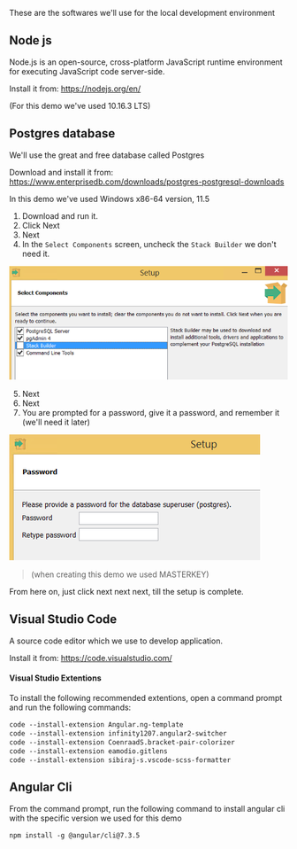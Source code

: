 These are the softwares we'll use for the local development environment

## Node js
Node.js is an open-source, cross-platform JavaScript runtime environment for executing JavaScript code server-side.

Install it from: https://nodejs.org/en/

(For this demo we've used 10.16.3 LTS)

## Postgres database   
We'll use the great and free database called Postgres

Download and install it from:
https://www.enterprisedb.com/downloads/postgres-postgresql-downloads

In this demo we've used Windows x86-64 version, 11.5

1. Download and run it.
2. Click Next
3. Next
4. In the `Select Components` screen, uncheck the `Stack Builder` we don't need it.

![](2019-09-22_18h11_31.png)

5. Next
6. Next
7. You are prompted for a password, give it a password, and remember it (we'll need it later)


![enter password](2019-09-22_18h06_08.png)

> (when creating this demo we used MASTERKEY)

From here on, just click next next next, till the setup is complete.

## Visual Studio Code 
A source code editor which we use to develop application.

Install it from: https://code.visualstudio.com/

#### Visual Studio Extentions
To install the following recommended extentions, open a command prompt and run the following commands:
```
code --install-extension Angular.ng-template
code --install-extension infinity1207.angular2-switcher
code --install-extension CoenraadS.bracket-pair-colorizer
code --install-extension eamodio.gitlens
code --install-extension sibiraj-s.vscode-scss-formatter
```

## Angular Cli
From the command prompt, run the following command to install angular cli with the specific version we used for this demo
```
npm install -g @angular/cli@7.3.5
```